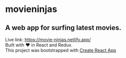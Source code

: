 # movieninjas

## A web app for surfing latest movies.

Live link: https://movie-ninjas.netlify.app/ <br/>
Built with ❤ in React and Redux.<br/>
This project was bootstrapped with [Create React App](https://github.com/facebook/create-react-app)
